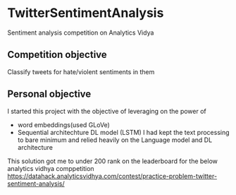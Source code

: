 # TwitterSentimentAnalysis
Sentiment analysis competition on Analytics Vidya
## Competition objective
Classify tweets for hate/violent sentiments in them
## Personal objective
I started this project with the objective of leveraging on the power of 
- word embeddings(used GLoVe)
- Sequential architechture DL model (LSTM)
I had kept the text processing to bare minimum and relied heavily on the Language model and DL architecture

This solution got me to under 200 rank on the leaderboard for the below analytics vidhya comppetition
https://datahack.analyticsvidhya.com/contest/practice-problem-twitter-sentiment-analysis/

